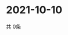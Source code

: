 # 2021-10-10
  共 0条

  <!-- BEGIN -->
  <!-- 最后更新时间Sun Oct 10 2021 09:02:42 GMT+0000 (Coordinated Universal Time) -->
  
  <!-- END -->
  
  